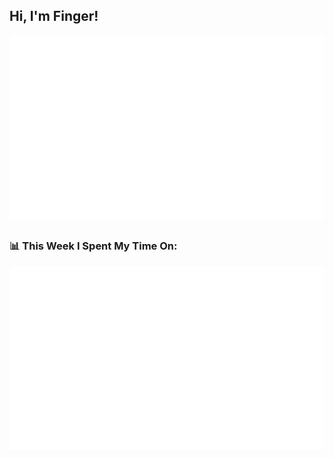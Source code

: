 <h2> Hi, I'm Finger!</h2>

<img align="right" src="https://raw.githubusercontent.com/spianmo/github-stats/master/generated/overview.svg#gh-light-mode-only">

<!-- <img align="right" height="160em" src="https://github-readme-stats-eight-theta.vercel.app/api/top-langs/?username=spianmo&layout=compact&langs_count=8&theme=algolia"/>	 -->
	
```go
package main

type Me struct {
	Name   string
	Job    string
	Code   string
	Skills string
}

func main() {
	me := &Me{
		Name:   "Finger",
		Job:    "Client-side Engineer",
		Code:   "Java, Kotlin, C#, Rust and C++ and Others",
		Skills: "Android, Security, Cross-platform client, NLP, CV, ASR ^o^",
	}
	_ = me
}
```


<h3>📊 This Week I Spent My Time On:</h3>
<img align='right' src="https://raw.githubusercontent.com/spianmo/github-stats/master/generated/languages.svg#gh-light-mode-only">

<!--START_SECTION:waka-->

```txt
Kotlin             25 hrs 9 mins   ███████████████████▓░░░░░   79.05 %
Java               2 hrs 4 mins    █▓░░░░░░░░░░░░░░░░░░░░░░░   06.52 %
Python             1 hr 34 mins    █▒░░░░░░░░░░░░░░░░░░░░░░░   04.94 %
XML                1 hr 15 mins    █░░░░░░░░░░░░░░░░░░░░░░░░   03.95 %
Protocol Buffer    44 mins         ▓░░░░░░░░░░░░░░░░░░░░░░░░   02.33 %
```

<!--END_SECTION:waka-->
